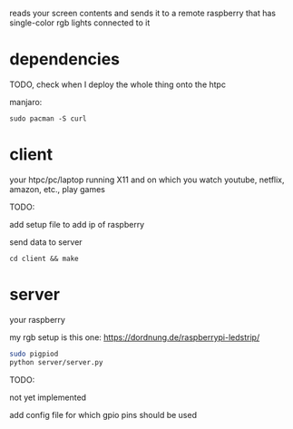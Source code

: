 reads your screen contents and sends it to a remote raspberry that has single-color rgb lights connected to it

# dependencies

TODO, check when I deploy the whole thing onto the htpc

manjaro:

```
sudo pacman -S curl
```

# client

your htpc/pc/laptop running X11 and on which you watch youtube, netflix, amazon, etc., play games

TODO:

add setup file to add ip of raspberry

send data to server

`cd client && make`

# server

your raspberry

my rgb setup is this one: https://dordnung.de/raspberrypi-ledstrip/

```bash
sudo pigpiod
python server/server.py
```

TODO:

not yet implemented

add config file for which gpio pins should be used
